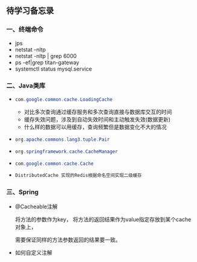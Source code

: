## 待学习备忘录

### 一、终端命令

- jps
- netstat -nltp 
- netstat -nltp | grep 6000
- ps -ef|grep titan-gateway
- systemctl status mysql.service

### 二、Java类库

- ```java
  com.google.common.cache.LoadingCache
  ```

  - 对比多次查询通过缓存服务和多次查询直接与数据库交互的时间
  - 缓存失效问题，涉及到自动失效时间和主动触发失效(数据更新)
  - 什么样的数据可以用缓存，查询频繁但是数据变化不大的情况

- ```java
  org.apache.commons.lang3.tuple.Pair
  ```
  
- ```java
  org.springframework.cache.CacheManager
  ```

- ```java
  com.google.common.cache.Cache
  ```

- ```java
  DistributedCache 实现的Redis根据命名空间实现二级缓存
  ```

### 三、Spring

- @Cacheable注解

  将方法的参数作为key， 将方法的返回结果作为value指定存放到某个cache对象上，

  需要保证同样的方法参数返回的结果要一致。

- 如何自定义注解

